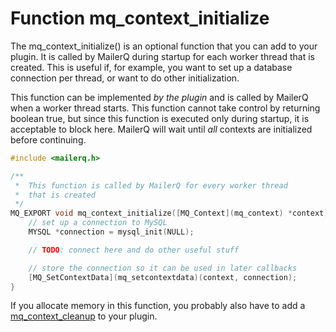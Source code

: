 # Function mq_context_initialize

The mq_context_initialize() is an optional function that you can add to your plugin. It is called by MailerQ during startup for
each worker thread that is created. This is useful if, for example, you want to set up a database connection per thread, or want
to do other initialization.

This function can be implemented _by the plugin_ and is called by MailerQ when a worker thread starts. This function cannot take
control by returning boolean true, but since this function is executed only during startup, it is acceptable to block here. MailerQ
will wait until _all_ contexts are initialized before continuing.

````c
#include <mailerq.h>

/**
 *  This function is called by MailerQ for every worker thread
 *  that is created
 */
MQ_EXPORT void mq_context_initialize([MQ_Context](mq_context) *context) {
    // set up a connection to MySQL
    MYSQL *connection = mysql_init(NULL);

    // TODO: connect here and do other useful stuff

    // store the connection so it can be used in later callbacks
    [MQ_SetContextData](mq_setcontextdata)(context, connection);
}
````

If you allocate memory in this function, you probably also have to add a [mq_context_cleanup](mq_context_cleanup) to your plugin.
